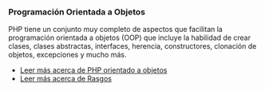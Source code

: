 ### Programación Orientada a Objetos

PHP tiene un conjunto muy completo de aspectos que facilitan la programación orientada a objetos \(OOP\) que incluye la habilidad de crear clases, clases abstractas, interfaces, herencia, constructores, clonación de objetos, excepciones y mucho más.

* [Leer más acerca de PHP orientado a objetos](http://www.php.net/manual/es/language.oop5.php)
* [Leer más acerca de Rasgos](http://www.php.net/manual/es/language.oop5.traits.php)

